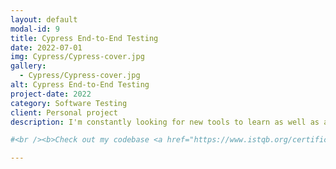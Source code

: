 ```yaml
---
layout: default
modal-id: 9
title: Cypress End-to-End Testing
date: 2022-07-01
img: Cypress/Cypress-cover.jpg
gallery:
  - Cypress/Cypress-cover.jpg
alt: Cypress End-to-End Testing
project-date: 2022
category: Software Testing
client: Personal project
description: I'm constantly looking for new tools to learn as well as aid in my testing. I took an interest in Cypress after initially learning test automation with selenium in which I found the selenium grid set up difficult to maintain. I have begun to built a set of test for this very website and implemented a build pipeline to runs the tests through Github actions. This has given me a chance to work in JavaScript, and test my automation skills in new setting in which I have found the easy of set up and the speed of writing comprehesive end-to-end tests great, can also see the leaner code being more easily readable maintainable if another automation tester was to look at my work.

#<br /><b>Check out my codebase <a href="https://www.istqb.org/certifications/certified-tester-foundation-level" target="_blank">https://github.com/sjmoosavinia/sjmoosavinia.github.io</a></b>

---
```

